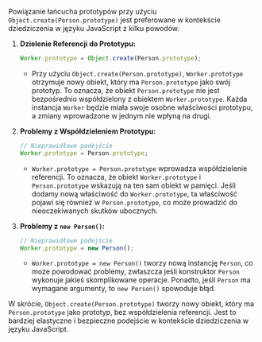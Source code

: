 Powiązanie łańcucha prototypów przy użyciu `Object.create(Person.prototype)` jest preferowane w kontekście dziedziczenia w języku JavaScript z kilku powodów.

1. **Dzielenie Referencji do Prototypu:**

   ```javascript
   Worker.prototype = Object.create(Person.prototype);
   ```
   - Przy użyciu `Object.create(Person.prototype)`, `Worker.prototype` otrzymuje nowy obiekt, który ma `Person.prototype` jako swój prototyp. To oznacza, że obiekt `Person.prototype` nie jest bezpośrednio współdzielony z obiektem `Worker.prototype`. Każda instancja `Worker` będzie miała swoje osobne właściwości prototypu, a zmiany wprowadzone w jednym nie wpłyną na drugi.


2. **Problemy z Współdzieleniem Prototypu:**

   ```javascript
   // Nieprawidłowe podejście
   Worker.prototype = Person.prototype;
   ```   
   - `Worker.prototype = Person.prototype` wprowadza współdzielenie referencji. To oznacza, że obiekt `Worker.prototype` i `Person.prototype` wskazują na ten sam obiekt w pamięci. Jeśli dodamy nową właściwość do `Worker.prototype`, ta właściwość pojawi się również w `Person.prototype`, co może prowadzić do nieoczekiwanych skutków ubocznych.


3. **Problemy z `new Person()`:**

   ```javascript
   // Nieprawidłowe podejście
   Worker.prototype = new Person();
   ```
   - `Worker.prototype = new Person()` tworzy nową instancję `Person`, co może powodować problemy, zwłaszcza jeśli konstruktor `Person` wykonuje jakieś skomplikowane operacje. Ponadto, jeśli `Person` ma wymagane argumenty, to `new Person()` spowoduje błąd.


W skrócie, `Object.create(Person.prototype)` tworzy nowy obiekt, który ma `Person.prototype` jako prototyp, bez współdzielenia referencji. Jest to bardziej elastyczne i bezpieczne podejście w kontekście dziedziczenia w języku JavaScript.